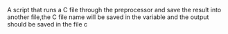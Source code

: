 A script that runs a C file through the preprocessor and save the result into another file,the C file name will be saved in the variable  and the output should be saved in the file c
